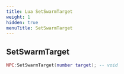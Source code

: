 ```yaml
---
title: Lua SetSwarmTarget
weight: 1
hidden: true
menuTitle: SetSwarmTarget
---
```

## SetSwarmTarget
```lua
NPC:SetSwarmTarget(number target); -- void
```